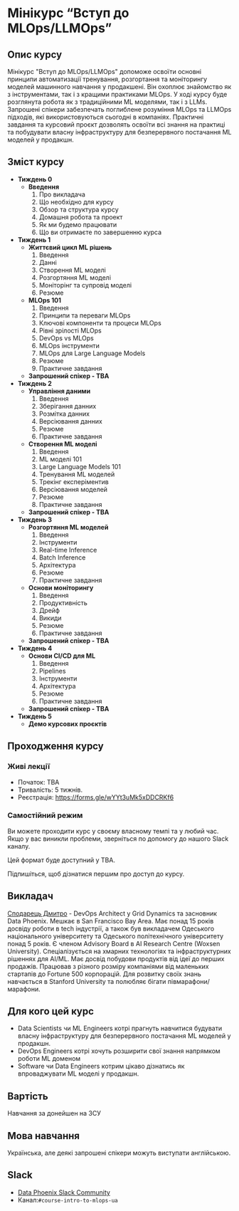 # Мінікурс “Вступ до MLOps/LLMOps”

## Опис курсу
Мінікурс "Вступ до MLOps/LLMOps" допоможе освоїти основні принципи автоматизації тренування, розгортання та моніторингу моделей машинного навчання у продакшені. Він охоплює знайомство як з інструментами, так і з кращими практиками MLOps. У ході курсу буде розглянута робота як з традиційними ML моделями, так і з LLMs. Запрошені спікери забезпечать поглиблене розуміння MLOps та LLMOps підходів, які використовуються сьогодні в компаніях. Практичні завдання та курсовий проєкт дозволять освоїти всі знання на практиці та побудувати власну інфраструктуру для безперервного постачання ML моделей у продакшн.

## Зміст курсу
- **Тиждень 0**
    - **Введення**
        1. Про викладача
        2. Що необхідно для курсу
        3. Обзор та структура курсу
        4. Домашня робота та проект
        5. Як ми будемо працювати
        6. Що ви отримаєте по завершенню курса
- **Тиждень 1**
    - **Життєвий цикл ML рішень**
        1. Введення
        2. Данні
        3. Створення ML моделі
        4. Розгортяння ML моделі
        5. Моніторінг та супровід моделі
        6. Резюме
    - **MLOps 101**
        1. Введення
        2. Принципи та переваги MLOps
        3. Ключові компоненти та процеси MLOps
        4. Рівні зрілості MLOps
        5. DevOps vs MLOps
        6. MLOps iнструменти
        7. MLOps для Large Language Models
        8. Резюме
        9. Практичне завдання
    - **Запрошений спікер - TBA**
- **Тиждень 2**
    - **Управління даними**
        1. Введення
        2. Зберігання данних
        3. Розмітка данних
        4. Версіювання данних
        5. Резюме
        6. Практичне завдання
    - **Створення ML моделі**
        1. Введення
        2. ML моделі 101
        3. Large Language Models 101
        4. Тренування ML моделей
        5. Трекінг експеріментив
        6. Версіювання моделей
        7. Резюме
        8. Практичне завдання
    - **Запрошений спікер - TBA**
- **Тиждень 3**
    - **Розгортяння ML моделей**
        1. Введення
        2. Інструменти
        3. Real-time Inference
        4. Batch Inference
        5. Архітектура
        6. Резюме
        7. Практичне завдання
    - **Основи моніторингу**
        1. Введення
        2. Продуктивність
        3. Дрейф
        4. Викиди
        5. Резюме
        6. Практичне завдання
    - **Запрошений спікер - TBA**
- **Тиждень 4**
    - **Основи CI/CD для ML**
        1. Введення
        2. Pipelines
        3. Інструменти
        4. Архітектура
        5. Резюме
        6. Практичне завдання
    - **Запрошений спікер - TBA**
- **Тиждень 5**
    - **Демо курсових проєктів**

## Проходження курсу
### Живі лекції
- Початок: TBA
- Тривалість: 5 тижнів.
- Реєстрація: https://forms.gle/wYYt3uMk5xDDCRKf6

### Самостійний режим
Ви можете проходити курс у своєму власному темпі та у любий час. Якщо у вас виникли проблеми, зверніться по допомогу до нашого Slack каналу.

Цей формат буде доступний у TBA.

Підпишіться, щоб дізнатися першим про доступ до курсу.

## Викладач
[Сподарець Дмитро](https://www.linkedin.com/in/spodarets/) - DevOps Architect у Grid Dynamics та засновник Data Phoenix. Мешкає в San Francisco Bay Area. Має понад 15 років досвіду роботи в tech індустрії, а також був викладачем Одеського національного університету та Одеського політехнічного університету понад 5 років. Є членом Advisory Board в AI Research Centre (Woxsen University). Спеціалізується на хмарних технологіях та інфраструктурних рішеннях для AI/ML. Має досвід побудови продуктів від ідеї до перших продажів.  Працював з різного розміру компаніями від маленьких стартапів до Fortune 500 корпорацій. Для розвитку своїх знань навчається в Stanford University та полюбляє бігати півмарафони/марафони.

## Для кого цей курс
- Data Scientists чи ML Engineers котрі прагнуть навчитися будувати власну інфраструктуру для безперервного постачання ML моделей у продакшн.
- DevOps Engineers котрі хочуть розширити свої знання напрямком роботи ML доменом
- Software чи Data Engineers котрим цікаво дізнатись як впроваджувати ML моделі у продакшн.

## Вартість
Навчання за донейшен на ЗСУ

## Мова навчання
Українська, але деякі запрошені спікери можуть виступати англійською.

## Slack
- [Data Phoenix Slack Community](https://join.slack.com/t/data-phoenix/shared_invite/zt-115lu0xo1-KhDX_4xAyEd4JiuiUZ3ieQ)
- Канал:`#course-intro-to-mlops-ua`
